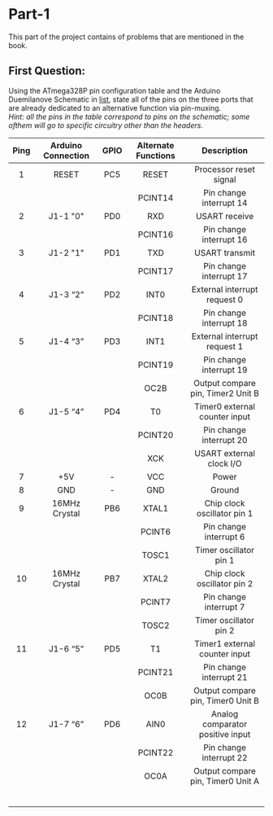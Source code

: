 # Part-1 
This part of the project contains of problems that are mentioned in the book.

## First Question:
Using the ATmega328P pin configuration table and the Arduino Duemilanove Schematic in [list](https://url.here), state all of the pins on the three ports that are already dedicated to an alternative function via pin-muxing.  
*Hint: all the pins in the table correspond to pins on the schematic; some ofthem will go to specific circuitry other than the headers.*


|Ping | Arduino Connection| GPIO           | Alternate Functions| Description                      |
|:---:| :------------:    | :------------: |:---------------:   | :-----------:                    |
|  1  | RESET             | PC5            | RESET              | Processor reset signal           |
|     |                   |                | PCINT14            | Pin change interrupt 14          |
|  2  | J1-1 "0"          | PD0            | RXD                |   USART receive                  |
|     |                   |                | PCINT16            | Pin change interrupt 16          |
|  3  | J1-2 "1"          | PD1            | TXD                | USART transmit                   |
|     |                   |                | PCINT17            | Pin change interrupt 17          |
|  4  | J1-3 “2”          | PD2            | INT0               | External interrupt request 0     |
|     |                   |                | PCINT18            | Pin change interrupt 18          |
|  5  | J1-4 “3”          | PD3            | INT1               | External interrupt request 1     |
|     |                   |                | PCINT19            | Pin change interrupt 19          |
|     |                   |                | OC2B               | Output compare pin, Timer2 Unit B|
|  6  | J1-5 “4”          | PD4            | T0                 | Timer0 external counter input    |
|     |                   |                | PCINT20            | Pin change interrupt 20          |
|     |                   |                | XCK                | USART external clock I/O         |
|  7  | +5V               | -              | VCC                | Power                            |
|  8  | GND               | -              | GND                | Ground                           |
|  9  | 16MHz Crystal     | PB6            | XTAL1              | Chip clock oscillator pin 1      |
|     |                   |                | PCINT6             | Pin change interrupt 6           |
|     |                   |                | TOSC1              | Timer oscillator pin 1           |
|  10 | 16MHz Crystal     | PB7            | XTAL2              | Chip clock oscillator pin 2      |
|     |                   |                | PCINT7             | Pin change interrupt 7           |
|     |                   |                | TOSC2              | Timer oscillator pin 2           |
|  11 | J1-6 “5”          | PD5            | T1                 | Timer1 external counter input    |
|     |                   |                | PCINT21            | Pin change interrupt 21          |
|     |                   |                | OC0B               | Output compare pin, Timer0 Unit B|
|  12 | J1-7 “6”          | PD6            | AIN0               | Analog comparator positive input |
|     |                   |                | PCINT22            | Pin change interrupt 22          |
|     |                   |                | OC0A               | Output compare pin, Timer0 Unit A|
|     |                   |                |                    |                                  |
|     |                   |                |                    |                                  |
|     |                   |                |                    |                                  |
|     |                   |                |                    |                                  |
|     |                   |                |                    |                                  |
|     |                   |                |                    |                                  |
